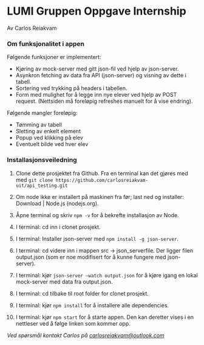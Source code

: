 # LUMI Gruppen Oppgave Internship

Av Carlos Reiakvam

### Om funksjonalitet i appen

Følgende funksjoner er implementert:

- Kjøring av mock-server med gitt json-fil ved hjelp av json-server.
- Asynkron fetching av data fra API (json-server) og visning av dette i tabell.
- Sortering ved trykking på headers i tabellen.
- Form med mulighet for å legge inn nye elever ved hjelp av POST request. 
 (Nettsiden må foreløpig refreshes manuelt for å vise endring).

Følgende mangler foreløpig:
- Tømming av tabell
- Sletting av enkelt element
- Popup ved klikking på elev
- Eventuelt bilde ved hver elev

### Installasjonsveiledning

1. Clone dette prosjektet fra Github. Fra en terminal kan det gjøres med med ```git clone https://github.com/carlosreiakvam-uit/api_testing.git```

2. Om node ikke er installert på maskinen fra før; last ned og installer: Download | Node.js (nodejs.org).

3. Åpne terminal og skriv ```npm -v``` for å bekrefte installasjon av Node.

4. I terminal: cd inn i clonet prosjekt.

5. I terminal: Installer json-server med ```npm install -g json-server```.

6. I terminal: cd videre inn i mappen src -> json_serverfile. Der ligger filen output.json (som er noe modifisert for å kunne fungere med json-server).

7. I terminal: kjør ```json-server –watch output.json``` for å kjøre igang en lokal mock-server med data fra output.json.
8. I terminal: cd tilbake til root folder for clonet prosjekt.
9. I terminal: kjør ```npm install``` for å installere alle dependencies.
10. I terminal: kjør ```npm start``` for å starte appen. Den kan deretter vises i en nettleser ved å følge linken som kommer opp. 

*Ved spørsmål kontakt Carlos på carlosreiakvam@outlook.com*

